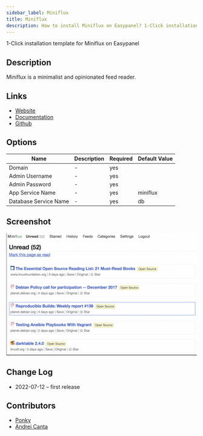 ```yaml
---
sidebar_label: Miniflux
title: Miniflux
description: How to install Miniflux on Easypanel? 1-Click installation template for Miniflux on Easypanel
---
```


<!-- generated -->

1-Click installation template for Miniflux on Easypanel

## Description

Miniflux is a minimalist and opinionated feed reader.

## Links

- [Website](https://miniflux.app/)
- [Documentation](https://miniflux.app/docs/)
- [Github](https://github.com/miniflux)

## Options

Name | Description | Required | Default Value
-|-|-|-
Domain | - | yes | 
Admin Username | - | yes | 
Admin Password | - | yes | 
App Service Name | - | yes | miniflux
Database Service Name | - | yes | db

## Screenshot

![Miniflux Screenshot](./screenshot.png)

## Change Log

- 2022-07-12 – first release

## Contributors

- [Ponky](https://github.com/Ponkhy)
- [Andrei Canta](https://github.com/deiucanta)
